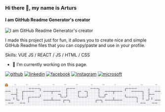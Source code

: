 ### Hi there 👋, my name is Arturs
#### I am GitHub Readme Generator's creator
![I am GitHub Readme Generator's creator](https://arturssmirnovs.github.io/github-profile-readme-generator/images/banner.png)

I made this project just for fun, it allows you to create nice and simple GitHub Readme files that you can copy/paste and use in your profile.

Skills: VUE JS / REACT / JS / HTML / CSS

- 🔭 I’m currently working on this page. 


[<img src='https://cdn.jsdelivr.net/npm/simple-icons@3.0.1/icons/github.svg' alt='github' height='40'>](https://github.com/Nasrullah1999)  [<img src='https://cdn.jsdelivr.net/npm/simple-icons@3.0.1/icons/linkedin.svg' alt='linkedin' height='40'>](https://www.linkedin.com/in/m-nasrullah92/)  [<img src='https://cdn.jsdelivr.net/npm/simple-icons@3.0.1/icons/facebook.svg' alt='facebook' height='40'>](https://www.facebook.com/https://m.facebook.com/nasrullah.lawela/)  [<img src='https://cdn.jsdelivr.net/npm/simple-icons@3.0.1/icons/instagram.svg' alt='instagram' height='40'>](https://www.instagram.com/moh_nasrullah_92/)  [<img src='https://cdn.jsdelivr.net/npm/simple-icons@3.0.1/icons/microsoft.svg' alt='microsoft' height='40'>](https://account.microsoft.com/?ref=MeControl&refd=support.microsoft.com)  

### <picture>
  <source media="(prefers-color-scheme: dark)" srcset="https://raw.githubusercontent.com/Nasrullah1999/Nasrullah1999/output/pacman-contribution-graph-dark.svg">
  <source media="(prefers-color-scheme: light)" srcset="https://raw.githubusercontent.com/Nasrullah1999/Nasrullah1999/output/pacman-contribution-graph.svg">
  <img alt="pacman contribution graph" src="https://raw.githubusercontent.com/Nasrullah1999/Nasrullah1999/output/pacman-contribution-graph.svg">
</picture>
